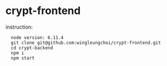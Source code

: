 # crypt-frontend
instruction:
```
  node version: 6.11.4
  git clone git@github.com:wingleungchoi/crypt-frontend.git
  cd crypt-backend
  npm i
  npm start
```
